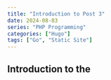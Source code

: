 ```yaml
---
title: "Introduction to Post 3"
date: 2024-08-03
series: "PHP Programming"
categories: ["Hugo"]
tags: ["Go", "Static Site"]
---
```


## Introduction to the